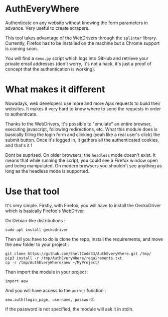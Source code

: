 # AuthEveryWhere
Authenticate on any website without knowing the form parameters in advance. Very useful to create scrapers.

This tool takes advantage of the WebDrivers through the `splinter` library.
Currently, Firefox has to be installed on the machine but a Chrome support is coming soon.

You will find a `demo.py` script which logs into GitHub and retrieve your private email addresses (don't worry, it's not a hack, it's just a proof of concept that the authentication is working).

# What makes it different
Nowadays, web developers use more and more Ajax requests to build their websites. It makes it very hard to know where to send the requests in order to authenticate.

Thanks to the WebDrivers, it's possible to "emulate" an entire browser, executing javascript, following redirections, etc.
What this module does is basically filling the login form and clicking (yeah like a real user's click) the submit button. Once it's logged in, it gathers all the authenticated cookies, and that's it !

Dont be suprised. On older browsers, the `headless` mode doesn't exist. It means that while running the script, you could see a Firefox window open and being manipulated.
On modern browsers you shouldn't see anything as long as the headless mode is supported.

# Use that tool
It's very simple. Firstly, with Firefox, you will have to install the GeckoDriver which is basically Firefox's WebDriver.

On Debian-like distributions :
```
sudo apt install geckodriver
```

Then all you have to do is clone the repo, install the requirements, and move the aew folder to your project :

```
git clone https://github.com/ShellCode33/AuthEveryWhere.git /tmp/
pip3 install -r /tmp/AuthEveryWhere/requirements.txt
cp -r /tmp/AuthEveryWhere/aew ~/MyProject/
``` 

Then import the module in your project :

```
import aew
```

And you will have access to the `auth()` function :
```
aew.auth(login_page, username, password)
```
 If the password is not specified, the module will ask it in stdin.
